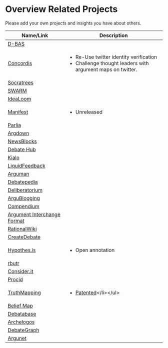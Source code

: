 
# Overview Related Projects

Please add your own projects and insights you have about others.

| Name/Link | Description |
| --- | --- |
| [D-BAS](https://dbas.cs.uni-duesseldorf.de/) | |
| [Concordis](https://concordis.io/) | <ul><li>Re-Use twitter identity verification</li><li>Challenge thought leaders with argument maps on twitter.</li></ul> |
| [Socratrees](http://socratrees.wiki) | |
| [SWARM](https://ieeexplore.ieee.org/iel7/5992/5232784/08487002.pdf?casa_token=u-D1ejVGkfQAAAAA:JPoGntIti5CgwRRIJHetTta03GB4kiSDinTRiCll9VkxG1gihwkJb1QsOY2TRd_aX288P3Ke) | |
| [IdeaLoom]([http://idealoom.org/](http://idealoom.org/)) | |
| [Manifest](https://manifestlabs.co/) | <ul><li>Unreleased</li></ul> |
| [Parlia](https://parlia.com/) | | 
| [Argdown](https://argdown.org/) | |
| [NewsBlocks](https://newsblocks.io/) | | 
| [Debate Hub](https://debatehub.net/) | |
| [Kialo](https://www.kialo.com/) | | 
| [LiquidFeedback](http://liquidfeedback.org/) | |
| [Arguman](http://en.arguman.org/) | |
| [Debatepedia](http://www.debatepedia.org/en/index.php/Welcome_to_Debatepedia%21) | |
| [Deliberatorium](http://cci.mit.edu/klein/deliberatorium.html) | |
| [ArguBlogging](http://argublogging.com/) | |
| [Compendium](http://compendium.open.ac.uk/) | |
| [Argument Interchange Format](http://www.argumentinterchange.org/home) | |
| [RationalWiki](http://rationalwiki.org/wiki/Main_Page) | |
| [CreateDebate](http://www.createdebate.com/) | |
| [Hypothes.is](http://hypothes.is/) | <ul><li>Open annotation</li></ul> |
| [rbutr](http://rbutr.com/) | |
| [Consider.it](https://consider.it/) | |
| [Procid](http://dl.acm.org/citation.cfm?id=2675133.2675272&coll=DL&dl=ACM) | |
| [TruthMapping](https://www.truthmapping.com/) | <ul><li>[Patented]([https://patents.google.com/patent/US9058387B2/en](https://patents.google.com/patent/US9058387B2/en))</li></ul> |
| [Belief Map](https://beliefmap.org/) | |
| [Debatabase](http://idebate.org/debatabase) | |
| [Archelogos](http://www.archelogos.com/) | |
| [DebateGraph](http://debategraph.org/) | |
| [Argunet](http://www.argunet.org/) | | 